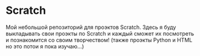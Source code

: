 # Scratch
Мой небольшой репозиторий для проэктов Scratch.
Здесь я буду выкладывать свои проэкты по Scratch и каждый сможет их посмотреть и познакомится со своим творчеством!
(также проэкты Python и HTML но это потои я пока изучаю...)
